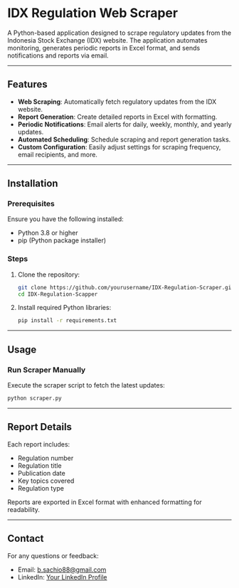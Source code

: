 # IDX Regulation Web Scraper

A Python-based application designed to scrape regulatory updates from the Indonesia Stock Exchange (IDX) website. The application automates monitoring, generates periodic reports in Excel format, and sends notifications and reports via email.

---

## Features

- **Web Scraping**: Automatically fetch regulatory updates from the IDX website.
- **Report Generation**: Create detailed reports in Excel with formatting.
- **Periodic Notifications**: Email alerts for daily, weekly, monthly, and yearly updates.
- **Automated Scheduling**: Schedule scraping and report generation tasks.
- **Custom Configuration**: Easily adjust settings for scraping frequency, email recipients, and more.

---

## Installation

### Prerequisites

Ensure you have the following installed:
- Python 3.8 or higher
- pip (Python package installer)

### Steps

1. Clone the repository:
   ```bash
   git clone https://github.com/yourusername/IDX-Regulation-Scraper.git
   cd IDX-Regulation-Scapper
   ```

2. Install required Python libraries:
   ```bash
   pip install -r requirements.txt
   ```

---

## Usage

### Run Scraper Manually
Execute the scraper script to fetch the latest updates:
```bash
python scraper.py
```
---

## Report Details

Each report includes:
- Regulation number
- Regulation title
- Publication date
- Key topics covered
- Regulation type

Reports are exported in Excel format with enhanced formatting for readability.

---

## Contact

For any questions or feedback:
- Email: b.sachio88@gmail.com
- LinkedIn: [Your LinkedIn Profile](https://www.linkedin.com/in/marvinsachio)
